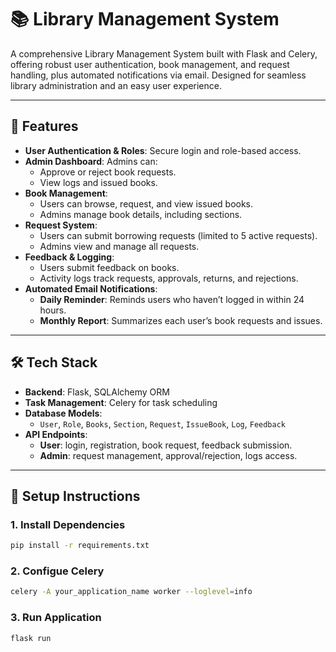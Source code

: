 # 📚 Library Management System

A comprehensive Library Management System built with Flask and Celery, offering robust user authentication, book management, and request handling, plus automated notifications via email. Designed for seamless library administration and an easy user experience.

---

## 🚀 Features

- **User Authentication & Roles**: Secure login and role-based access.
- **Admin Dashboard**: Admins can:
  - Approve or reject book requests.
  - View logs and issued books.
- **Book Management**:
  - Users can browse, request, and view issued books.
  - Admins manage book details, including sections.
- **Request System**:
  - Users can submit borrowing requests (limited to 5 active requests).
  - Admins view and manage all requests.
- **Feedback & Logging**:
  - Users submit feedback on books.
  - Activity logs track requests, approvals, returns, and rejections.
- **Automated Email Notifications**:
  - **Daily Reminder**: Reminds users who haven’t logged in within 24 hours.
  - **Monthly Report**: Summarizes each user’s book requests and issues.

---

## 🛠️ Tech Stack

- **Backend**: Flask, SQLAlchemy ORM
- **Task Management**: Celery for task scheduling
- **Database Models**:
  - `User`, `Role`, `Books`, `Section`, `Request`, `IssueBook`, `Log`, `Feedback`
- **API Endpoints**:
  - **User**: login, registration, book request, feedback submission.
  - **Admin**: request management, approval/rejection, logs access.

---

## 📝 Setup Instructions

### 1. Install Dependencies

```bash
pip install -r requirements.txt
```

### 2. Configue Celery
```bash
celery -A your_application_name worker --loglevel=info
```

### 3. Run Application

```bash
flask run
```


